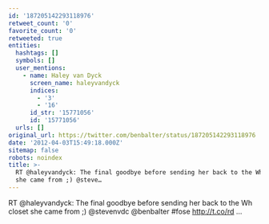 ```yaml
---
id: '187205142293118976'
retweet_count: '0'
favorite_count: '0'
retweeted: true
entities:
  hashtags: []
  symbols: []
  user_mentions:
    - name: Haley van Dyck
      screen_name: haleyvandyck
      indices:
        - '3'
        - '16'
      id_str: '15771056'
      id: '15771056'
  urls: []
original_url: https://twitter.com/benbalter/status/187205142293118976
date: '2012-04-03T15:49:18.000Z'
sitemap: false
robots: noindex
title: >-
  RT @haleyvandyck: The final goodbye before sending her back to the Wh closet
  she came from ;) @steve…
---
```


RT @haleyvandyck: The final goodbye before sending her back to the Wh closet she came from ;) @stevenvdc @benbalter #fose http://t.co/rd ...